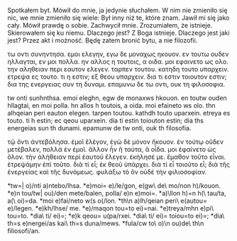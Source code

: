 Spotkałem byt.
Mówił do mnie, ja jedynie słuchałem.
W nim nie zmieniło się nic, we mnie zmieniło się wiele:
Był inny niż te, które znam.
Jawił mi się jako cały.
Mówił prawdę o sobie.
Zachwycił mnie.
Zrozumiałem, że istnieje.
Skierowałem się ku niemu.
Dlaczego jest? Z Boga istnieje.
Dlaczego jest jaki jest? Przez akt i możność.
Będę zatem bronić bytu, a nie filozofii.

τω οντι συνηντησα.
εμοι ελεγην, εγω δε μοναχως ηκουον.
εν τουτω ουδεν ηλλαγται, εν μοι πολλα.
ην αλλος η τουτοις, α οιδα.
μοι εφαινετο ως ολο.
την αληθειαν περι εαυτον ελεγεν.
ταρπεν τουτου.
κατηδη τουτο υπαρχειν.
ετρεψα ες τουτο.
τι η εστιν; εξ θεου υπαρχειν.
δια τι εστιν τοιουτον εστιν; δια της ενεργειας συν τη δυναμι.
επαμυνω δε τω οντι, ουκ τη φιλοσοφια.

tw onti sunhnthsa.
emoi eleghn, egw de monaxws hkouon.
en toutw ouden hllagtai, en moi polla.
hn allos h toutois, a oida.
moi efaineto ws olo.
thn alhqeian peri eauton elegen.
tarpen toutou.
kathdh touto uparxein.
etreya es touto.
ti h estin; ec qeou uparxein.
dia ti estin toiouton estin; dia ths energeias sun th dunami.
epamunw de tw onti, ouk th filosofia.

τῷ ὄντι ἀντεβόλησα.
ἐμοῖ ἔλέγον, ἑγὼ δὲ μόνον ἤκουον.
ἐν τούτῳ οὔδεν μετέβαλεν, πολλά ἐν ἐμοῖ.
ἂλλον ἦν ἢ ταύτα, ἃ οἶδα. μοι ἐφαίνετο ὡς ὅλον. τὴν ἀλήθειαν περὶ ἑαυτοῦ ἔλεγεν.
ἐκήλησέ με. ἔμαθον τοῦτο εἶναι. ἐτρεψάμην ἐπὶ τοῦτο.
διὰ τί εἶ; ἐκ θεοῦ ὑπάρχει. διὰ τί εἶ τοιοῦτο εἶ; διὰ τῆς ἐνεργείας καὶ τῆς δυνάμεως.
φυλάξω τὸ ὂν οὐδὲ τὴν φιλιοσοφίαν.

*tw=| o)/nti a)ntebo/lhsa.
*e)moi= e)/le/gon, e(gw\ de\ mo/non h)/kouon.
*e)n tou/tw| ou)/den mete/balen, polla/ e)n e)moi=.
*a)\llon h)=n h(\ tau/ta, a(\ oi)=da.
*moi e)fai/neto w(s o(/lon.
*th\n a)lh/qeian peri\ e(autou= e)/legen.
*e)kh/lhse/ me.
*e)/maqon tou=to ei)=nai.
*e)treya/mhn e)pi\ tou=to.
*dia\ ti/ ei)=; *e)k qeou= u(pa/rxei.
*dia\ ti/ ei)= toiou=to ei)=; *dia\ th=s e)nergei/as kai\ th=s duna/mews.
*fula/cw to\ o)\n ou)de\ th\n filiosofi/an.